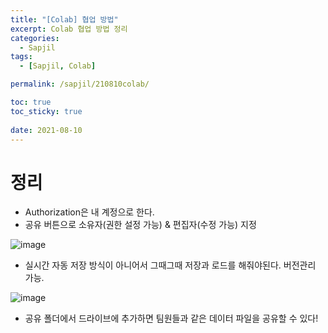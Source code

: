 ```yaml
---
title: "[Colab] 협업 방법"
excerpt: Colab 협업 방법 정리
categories:
  - Sapjil
tags:
  - [Sapjil, Colab]

permalink: /sapjil/210810colab/

toc: true
toc_sticky: true
 
date: 2021-08-10
---
```


# 정리

- Authorization은 내 계정으로 한다.
- 공유 버튼으로 소유자(권한 설정 가능) & 편집자(수정 가능) 지정
 
![image](https://user-images.githubusercontent.com/49031232/128834108-315d5283-1390-451f-9bdf-3600ae4ce351.png)

- 실시간 자동 저장 방식이 아니어서 그때그때 저장과 로드를 해줘야된다. 버전관리 가능.

![image](https://user-images.githubusercontent.com/49031232/128834969-e2e21267-30ab-4e9c-9adf-b77833660813.png)

- 공유 폴더에서 드라이브에 추가하면 팀원들과 같은 데이터 파일을 공유할 수 있다!
